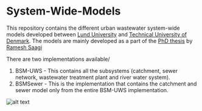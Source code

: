 # System-Wide-Models
This repository contains the different urban wastewater system-wide models developed between [Lund University](https://www.iea.lth.se/) and [Technical University of Denmark](https://www.kt.dtu.dk/english/research/prosys). The models are mainly developed as a part of the [PhD thesis](https://www.iea.lth.se/publications/Theses/LTH-IEA-1083.pdf) by [Ramesh Saagi](https://github.com/rsaagi)

There are two implementations available/
1. BSM-UWS - This contains all the subsystems (catchment, sewer network, wastewater treatment plant and river water system).
2. BSMSewer - This is the implementation that contains the catchment and sewer model only from the entire BSM-UWS implementation.

![alt text](https://github.com/wwtmodels/wwtmodels.github.io/blob/main/logo.png)
